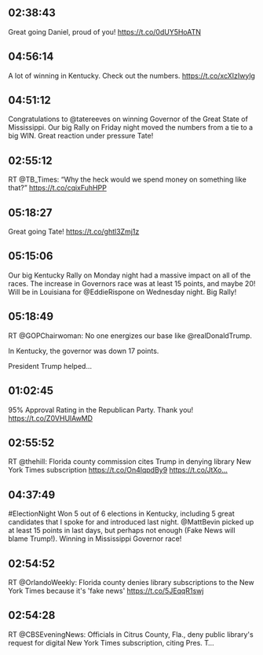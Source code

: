 ## 02:38:43
Great going Daniel, proud of you! https://t.co/0dUY5HoATN
## 04:56:14
A lot of winning in Kentucky. Check out the numbers. https://t.co/xcXIzIwylg
## 04:51:12
Congratulations to @tatereeves on winning Governor of the Great State of Mississippi. Our big Rally on Friday night moved the numbers from a tie to a big WIN. Great reaction under pressure Tate!
## 02:55:12
RT @TB_Times: “Why the heck would we spend money on something like that?”
https://t.co/cqixFuhHPP
## 05:18:27
Great going Tate! https://t.co/ghtl3Zmj1z
## 05:15:06
Our big Kentucky Rally on Monday night had a massive impact on all of the races. The increase in Governors race was at least 15 points, and maybe 20! Will be in Louisiana for @EddieRispone on Wednesday night. Big Rally!
## 05:18:49
RT @GOPChairwoman: No one energizes our base like @realDonaldTrump.

In Kentucky, the governor was down 17 points. 

President Trump helped…
## 01:02:45
95% Approval Rating in the Republican Party. Thank you! https://t.co/Z0VHUlAwMD
## 02:55:52
RT @thehill: Florida county commission cites Trump in denying library New York Times subscription https://t.co/On4lqpdBy9 https://t.co/JtXo…
## 04:37:49
#ElectionNight  Won 5 out of 6 elections in Kentucky, including 5 great candidates that I spoke for and introduced last night. @MattBevin picked up at least 15 points in last days, but perhaps not enough (Fake News will blame Trump!). Winning in Mississippi Governor race!
## 02:54:52
RT @OrlandoWeekly: Florida county denies library subscriptions to the New York Times because it's 'fake news'
https://t.co/5JEqqR1swj
## 02:54:28
RT @CBSEveningNews: Officials in Citrus County, Fla., deny public library's request for digital New York Times subscription, citing Pres. T…
